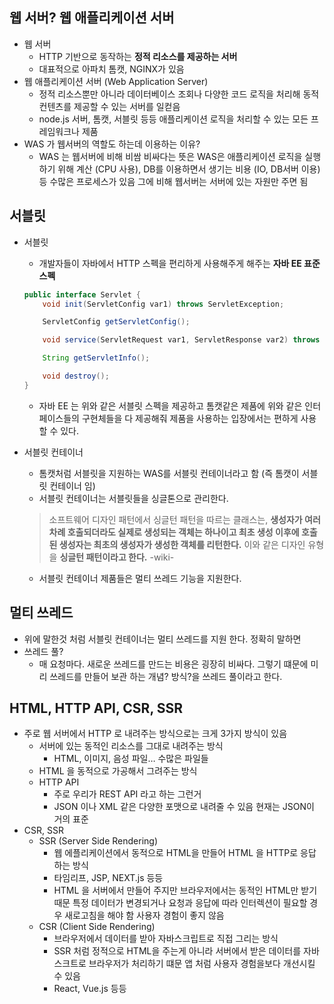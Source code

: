 ## 웹 서버? 웹 애플리케이션 서버

- 웹 서버
    - HTTP 기반으로 동작하는 **정적 리소스를 제공하는 서버**
    - 대표적으로 아파치 톰캣, NGINX가 있음
- 웹 애플리케이션 서버 (Web Application Server)
    - 정적 리소스뿐만 아니라 데이터베이스 조회나 다양한 코드 로직을 처리해 동적 컨텐츠를 제공할 수 있는 서버를 일컫음
    - node.js 서버, 톰캣, 서블릿 등등 애플리케이션 로직을 처리할 수 있는 모든 프레임워크나 제품
- WAS 가 웹서버의 역할도 하는데 이용하는 이유?
    - WAS 는 웹서버에 비해 비쌈 비싸다는 뜻은 WAS은 애플리케이션 로직을 실행하기 위해 계산 (CPU 사용), DB를 이용하면서 생기는 비용 (IO, DB서버 이용) 등 수많은 프로세스가 있음 그에 비해 웹서버는 서버에 있는 자원만 주면 됨

## 서블릿

- 서블릿
    - 개발자들이 자바에서 HTTP 스펙을 편리하게 사용해주게 해주는 **자바 EE 표준 스펙**
    
    ```java
    public interface Servlet {
        void init(ServletConfig var1) throws ServletException;
    
        ServletConfig getServletConfig();
    
        void service(ServletRequest var1, ServletResponse var2) throws ServletException, IOException;
    
        String getServletInfo();
    
        void destroy();
    }
    ```
    
    - 자바 EE 는 위와 같은 서블릿 스펙을 제공하고 톰캣같은 제품에 위와 같은 인터페이스들의 구현체들을 다 제공해줘 제품을 사용하는 입장에서는 편하게 사용할 수 있다.
- 서블릿 컨테이너
    - 톰캣처럼 서블릿을 지원하는 WAS를 서블릿 컨테이너라고 함 (즉 톰캣이 서블릿 컨테이너 임)
    - 서블릿 컨테이너는 서블릿들을 싱글톤으로 관리한다.
    
    > 소프트웨어 디자인 패턴에서 싱글턴 패턴을 따르는 클래스는, **생성자가 여러 차례 호출되더라도 실제로 생성되는 객체는 하나이고 최초 생성 이후에 호출된 생성자는 최초의 생성자가 생성한 객체를 리턴한다.** 이와 같은 디자인 유형을 **싱글턴 패턴이라고 한다.**  -wiki-
    > 
    - 서블릿 컨테이너 제품들은 멀티 쓰레드 기능을 지원한다.

## 멀티 쓰레드

- 위에 말한것 처럼 서블릿 컨테이너는 멀티 쓰레드를 지원 한다. 정확히 말하면
- 쓰레드 풀?
    - 매 요청마다. 새로운 쓰레드를 만드는 비용은 굉장히 비싸다. 그렇기 떄문에 미리 쓰레드를 만들어 보관 하는 개념? 방식?을 쓰레드 풀이라고 한다.

## HTML, HTTP API, CSR, SSR

- 주로 웹 서버에서 HTTP 로 내려주는 방식으로는 크게 3가지 방식이 있음
    - 서버에 있는 동적인 리소스를 그대로 내려주는 방식
        - HTML, 이미지, 음성 파일… 수많은 파일들
    - HTML 을 동적으로 가공해서 그려주는 방식
    - HTTP API
        - 주로 우리가 REST API 라고 하는 그런거
        - JSON 이나 XML 같은 다양한 포맷으로 내려줄 수 있음 현재는 JSON이 거의 표준
- CSR, SSR
  - SSR (Server Side Rendering)
    - 웹 에플리케이션에서 동적으로 HTML을 만들어 HTML 을 HTTP로 응답 하는 방식
    - 타임리프, JSP, NEXT.js 등등
    - HTML 을 서버에서 만들어 주지만 브라우저에서는 동적인 HTML만 받기 때문 특정 데이터가 변경되거나 요청과 응답에 따라 인터렉션이 필요할 경우 새로고침을 해야 함 사용자 경험이 좋지 않음
  - CSR (Client Side Rendering)
    - 브라우저에서 데이터를 받아 자바스크립트로 직접 그리는 방식
    - SSR 처럼 정적으로 HTML을 주는게 아니라 서버에서 받은 데이터를 자바스크트로 브라우저가 처리하기 떄문 앱 처럼 사용자 경험을보다 개선시킬 수 있음
    - React, Vue.js 등등 